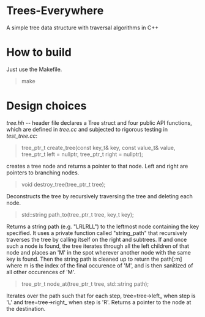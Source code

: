 # Trees-Everywhere
A simple tree data structure with traversal algorithms in C++

# How to build
Just use the Makefile.
>make

# Design choices

*tree.hh* -- header file declares a Tree struct and four public API functions, which are defined in *tree.cc*
and subjected to rigorous testing in *test_tree.cc*: 
>tree_ptr_t create_tree(const key_t& key,
                       const value_t& value,
                       tree_ptr_t left = nullptr,
                       tree_ptr_t right = nullptr);

creates a tree node and returns a pointer to that node. Left and right are pointers to branching nodes. 
                       
>void destroy_tree(tree_ptr_t tree);

Deconstructs the tree by recursively traversing the tree and deleting each node. 

>std::string path_to(tree_ptr_t tree, key_t key);

Returns a string path (e.g. "LRLRLL") to the leftmost node containing the key specified. It uses a private
function called "string_path" that recursively traverses the tree by calling itself on the right and subtrees.
If and once such a node is found, the tree iterates through all the left children of that node and places an 'M' in the
spot wherever another node with the same key is found. Then the string path is cleaned up to return the path[:m] where 
m is the index of the final occurence of 'M', and is then sanitized of all other occurences of 'M'. 

>tree_ptr_t node_at(tree_ptr_t tree, std::string path);

Iterates over the path such that for each step, tree=tree->left_ when step is 'L' and tree=tree->right_ when step is 'R'.
Returns a pointer to the node at the destination.


